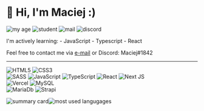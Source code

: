 #  👋 Hi, I'm Maciej :)
![my age](https://img.shields.io/badge/-🎂%2018%20years%20old%20-lightgreen?style=for-the-badge) ![student](https://img.shields.io/badge/-%F0%9F%91%A8%E2%80%8D%F0%9F%8E%93%20IT%20student%204/4%20year-thistle?style=for-the-badge)  ![mail](https://img.shields.io/badge/-📧%20maciejg0220@gmail.com%20-darkturquoise?style=for-the-badge) ![discord](https://img.shields.io/badge/Maciej%231842-5865F2?style=for-the-badge&logo=discord&logoColor=white)

 
 I'm actively learning:
	 - JavaScript
	 - Typescript
	 - React

Feel free to contact me via <a href="mailto:maciejg0220@gmail.com">e-mail</a> or Discord: Maciej#1842
 
 ---
![HTML5](https://img.shields.io/badge/html5-%23E34F26.svg?style=for-the-badge&logo=html5&logoColor=white)
![CSS3](https://img.shields.io/badge/css3-%231572B6.svg?style=for-the-badge&logo=css3&logoColor=white)	
![SASS](https://img.shields.io/badge/Sass-CC6699?style=for-the-badge&logo=sass&logoColor=white)
![JavaScript](https://img.shields.io/badge/JavaScript-323330?style=for-the-badge&logo=javascript&logoColor=F7DF1E)
![TypeScript](https://img.shields.io/badge/typescript-%23007ACC.svg?style=for-the-badge&logo=typescript&logoColor=white)
![React](https://img.shields.io/badge/react-%2320232a.svg?style=for-the-badge&logo=react&logoColor=%2361DAFB)
![Next JS](https://img.shields.io/badge/Next-black?style=for-the-badge&logo=next.js&logoColor=white)   
![Vercel](https://img.shields.io/badge/vercel-%23000000.svg?style=for-the-badge&logo=vercel&logoColor=white)
![MySQL](https://img.shields.io/badge/mysql-%2300f.svg?style=for-the-badge&logo=mysql&logoColor=white)	
![MariaDb](https://img.shields.io/badge/MariaDB-003545?style=for-the-badge&logo=mariadb&logoColor=white)
![Strapi](https://img.shields.io/badge/strapi-%232E7EEA.svg?style=for-the-badge&logo=strapi&logoColor=white)
          
 ![summary card](https://github-profile-summary-cards.vercel.app/api/cards/profile-details?username=MaciejGarncarski&theme=dracula)![most used langugages](https://github-readme-stats.vercel.app/api/top-langs/?username=MaciejGarncarski&show_icons=true&hide_border=true&bg_color=30,505050,151555&title_color=fff&text_color=fff)
